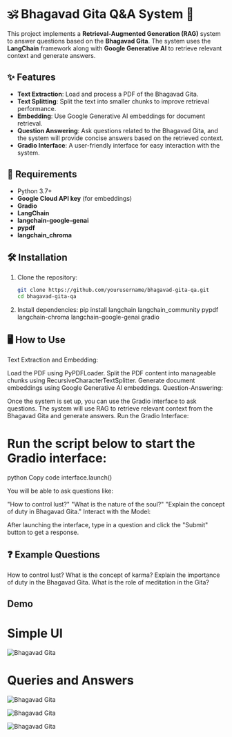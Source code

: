 # 🕉️ Bhagavad Gita Q&A System 📖

This project implements a **Retrieval-Augmented Generation (RAG)** system to answer questions based on the **Bhagavad Gita**. The system uses the **LangChain** framework along with **Google Generative AI** to retrieve relevant context and generate answers.

## ✨ Features

- **Text Extraction**: Load and process a PDF of the Bhagavad Gita.
- **Text Splitting**: Split the text into smaller chunks to improve retrieval performance.
- **Embedding**: Use Google Generative AI embeddings for document retrieval.
- **Question Answering**: Ask questions related to the Bhagavad Gita, and the system will provide concise answers based on the retrieved context.
- **Gradio Interface**: A user-friendly interface for easy interaction with the system.

## 🚀 Requirements

- Python 3.7+
- **Google Cloud API key** (for embeddings)
- **Gradio**
- **LangChain**
- **langchain-google-genai**
- **pypdf**
- **langchain_chroma**

## 🛠️ Installation

1. Clone the repository:

   ```bash
   git clone https://github.com/yourusername/bhagavad-gita-qa.git
   cd bhagavad-gita-qa
   
2. Install dependencies:
    pip install langchain langchain_community pypdf langchain-chroma langchain-google-genai gradio



## 🖥️ How to Use
Text Extraction and Embedding:

Load the PDF using PyPDFLoader.
Split the PDF content into manageable chunks using RecursiveCharacterTextSplitter.
Generate document embeddings using Google Generative AI embeddings.
Question-Answering:

Once the system is set up, you can use the Gradio interface to ask questions.
The system will use RAG to retrieve relevant context from the Bhagavad Gita and generate answers.
Run the Gradio Interface:

# Run the script below to start the Gradio interface:

python
Copy code
interface.launch()

You will be able to ask questions like:

"How to control lust?"
"What is the nature of the soul?"
"Explain the concept of duty in Bhagavad Gita."
Interact with the Model:

After launching the interface, type in a question and click the "Submit" button to get a response.

## ❓ Example Questions
How to control lust?
What is the concept of karma?
Explain the importance of duty in the Bhagavad Gita.
What is the role of meditation in the Gita?


## Demo

# Simple UI

![Bhagavad Gita](Demo/1.png)

# Queries and Answers

![Bhagavad Gita](Demo/2.png)

![Bhagavad Gita](Demo/3.png)

![Bhagavad Gita](Demo/4.png)


